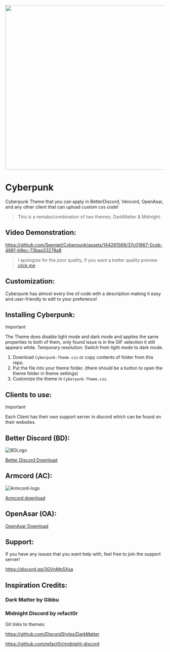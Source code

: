<div align="center">
<img src="https://github.com/Seerqet/Cyberpunk/assets/144261569/374b3452-3727-4ff7-9e51-ef8c7c2e1502" width="520">
  <br Cyberpunk is a css theme to personalize your discord.>
</div>


# Cyberpunk
Cyberpunk Theme that you can apply in BetterDiscord, Vencord, OpenAsar, and any other client that can upload custom css code!
> This is a remake/combination of two themes; DarkMatter & Midnight.


## Video Demonstration: 

https://github.com/Seerqet/Cyberpunk/assets/144261569/37c01967-0ceb-4681-b9ec-73baa33278a8
> I apologize for the poor quality, if you want a better quality preview [click me](https://youtu.be/U48pfIR3GSQ)


## Customization:
Cyberpunk has almost every line of code with a description making it easy and user-friendly to edit to your preference! 

## Installing Cyberpunk: 
> [!IMPORTANT]
> The Theme does disable light mode and dark mode and applies the same properties to both of them, only found issue is in the GIF selection it still appears white.
> Temporary resolution: Switch from light mode to dark mode.

1. Download `Cyberpunk-Theme.css` or copy contents of folder from this repo.
2. Put the file into your theme folder. (there should be a button to open the theme folder in theme settings)
3. Customize the theme in `Cyberpunk-Theme.css`.

## Clients to use:
> [!IMPORTANT]
> Each Client has their own support server in discord which can be found on their websites.

## Better Discord (BD):
![BDLogo](https://github.com/Seerqet/Cyberpunk/assets/144261569/c3096d02-0ea5-4601-981a-07847c1de66a)

[Better Discord Download](https://docs.betterdiscord.app/users/getting-started/installation/)

## Armcord (AC):
![Armcord-logo](https://armcord.app/logo.png)

[Armcord download](https://armcord.app/download)


## OpenAsar (OA):
[OpenAsar Download](https://openasar.dev/#)

## Support:
If you have any issues that you want help with, feel free to join the support server!

<https://discord.gg/3GVnMp5Xsa>

## Inspiration Credits: 
### Dark Matter by Gibbu
### Midnight Discord by refact0r
Git links to themes:

https://github.com/DiscordStyles/DarkMatter

https://github.com/refact0r/midnight-discord
